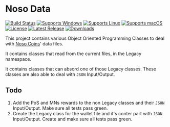 # Noso Data

[![Build Status](https://github.com/gcarreno/NosoData/workflows/build-test/badge.svg?branch=main)](https://github.com/gcarreno/NosoData/actions)
[![Supports Windows](https://img.shields.io/badge/support-Windows-blue?logo=Windows)](https://github.com/gcarreno/NosoData/releases/latest)
[![Supports Linux](https://img.shields.io/badge/support-Linux-yellow?logo=Linux)](https://github.com/gcarreno/NosoData/releases/latest)
[![Supports macOS](https://img.shields.io/badge/support-macOS-black?logo=macOS)](https://github.com/gcarreno/NosoData/releases/latest)
[![License](https://img.shields.io/github/license/gcarreno/NosoData)](https://github.com/gcarreno/NosoData/blob/master/LICENSE)
[![Latest Release](https://img.shields.io/github/v/release/gcarreno/NosoData?label=latest%20release)](https://github.com/gcarreno/NosoData/releases/latest)
[![Downloads](https://img.shields.io/github/downloads/gcarreno/NosoData/total)](https://github.com/gcarreno/NosoData/releases)

This project contains various Object Oriented Programming Classes to deal with [Noso Coins](https://github.com/Noso-Project/NosoWallet)' data files.

It contains classes that read from the current files, in the Legacy namespace.

It contains classes that can absord one of those Legacy classes. These classes are also able to deal with `JSON` Input/Output.

## Todo

1. Add the PoS and MNs rewards to the non Legacy classes and their `JSON` Input/Output. Make sure all tests pass green.
2. Create the Legacy class for the wallet file and it's conter part with `JSON` Input/Output. Create and make sure all tests pass green.

